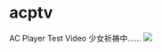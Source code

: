 # acptv
AC Player Test Video
少女祈祷中……
![](https://cdn.jsdelivr.net/gh/ailicili/acptv/images/HakureiReimu.gif)
